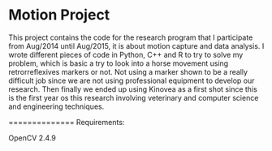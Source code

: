 Motion Project
==============

This project contains the code for the research program that I participate from Aug/2014 until Aug/2015, it is about motion capture and data analysis. I wrote different pieces of code in Python, C++ and R to try to solve my problem, which is basic a try to look into a horse movement using retrorreflexives markers or not. Not using a marker shown to be a really difficult job since we are not using professional equipment to develop our research. Then finally we ended up using Kinovea as a first shot since this is the first year os this research involving veterinary and computer science and engineering techniques. 

==============
Requirements: 

  OpenCV 2.4.9
